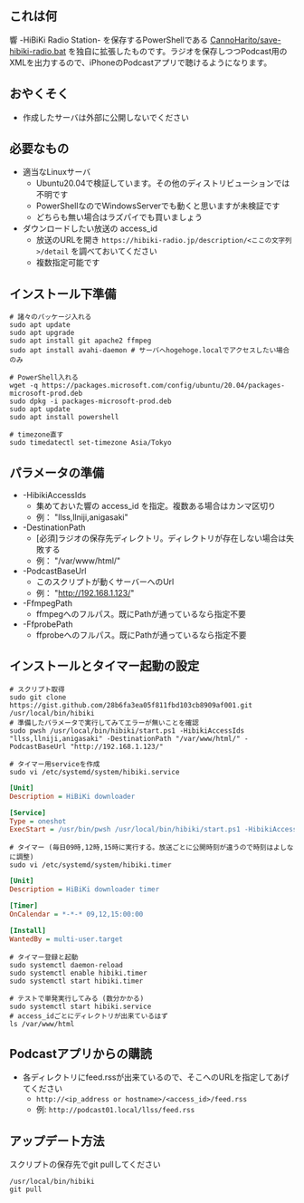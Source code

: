 ## これは何
響 -HiBiKi Radio Station- を保存するPowerShellである [CannoHarito/save-hibiki-radio.bat](https://gist.github.com/CannoHarito/75acd6ac09edfa93b54864bdd6b4df3e) を独自に拡張したものです。ラジオを保存しつつPodcast用のXMLを出力するので、iPhoneのPodcastアプリで聴けるようになります。

## おやくそく
* 作成したサーバは外部に公開しないでください

## 必要なもの
* 適当なLinuxサーバ
    * Ubuntu20.04で検証しています。その他のディストリビューションでは不明です
    * PowerShellなのでWindowsServerでも動くと思いますが未検証です
    * どちらも無い場合はラズパイでも買いましょう
* ダウンロードしたい放送の access_id
    * 放送のURLを開き `https://hibiki-radio.jp/description/<ここの文字列>/detail` を調べておいてください
    * 複数指定可能です

## インストール下準備
``` shell
# 諸々のパッケージ入れる
sudo apt update
sudo apt upgrade
sudo apt install git apache2 ffmpeg
sudo apt install avahi-daemon # サーバへhogehoge.localでアクセスしたい場合のみ

# PowerShell入れる
wget -q https://packages.microsoft.com/config/ubuntu/20.04/packages-microsoft-prod.deb
sudo dpkg -i packages-microsoft-prod.deb
sudo apt update
sudo apt install powershell

# timezone直す
sudo timedatectl set-timezone Asia/Tokyo
```

## パラメータの準備
* -HibikiAccessIds
    * 集めておいた響の access_id を指定。複数ある場合はカンマ区切り
    * 例： "llss,llniji,anigasaki"
* -DestinationPath
    * [必須]ラジオの保存先ディレクトリ。ディレクトリが存在しない場合は失敗する
    * 例： "/var/www/html/"
* -PodcastBaseUrl
    * このスクリプトが動くサーバーへのUrl
    * 例： "http://192.168.1.123/"
* -FfmpegPath
    * ffmpegへのフルパス。既にPathが通っているなら指定不要
* -FfprobePath
    * ffprobeへのフルパス。既にPathが通っているなら指定不要

## インストールとタイマー起動の設定
``` shell
# スクリプト取得
sudo git clone https://gist.github.com/28b6fa3ea05f811fbd103cb8909af001.git /usr/local/bin/hibiki
# 準備したパラメータで実行してみてエラーが無いことを確認
sudo pwsh /usr/local/bin/hibiki/start.ps1 -HibikiAccessIds "llss,llniji,anigasaki" -DestinationPath "/var/www/html/" -PodcastBaseUrl "http://192.168.1.123/"

# タイマー用serviceを作成
sudo vi /etc/systemd/system/hibiki.service
```
``` ini
[Unit]
Description = HiBiKi downloader

[Service]
Type = oneshot
ExecStart = /usr/bin/pwsh /usr/local/bin/hibiki/start.ps1 -HibikiAccessIds "llss,llniji,anigasaki" -DestinationPath "/var/www/html/" -PodcastBaseUrl "http://192.168.1.123/"
```
``` shell
# タイマー (毎日09時,12時,15時に実行する。放送ごとに公開時刻が違うので時刻はよしなに調整)
sudo vi /etc/systemd/system/hibiki.timer
```
``` ini
[Unit]
Description = HiBiKi downloader timer

[Timer]
OnCalendar = *-*-* 09,12,15:00:00

[Install]
WantedBy = multi-user.target
```
``` shell
# タイマー登録と起動
sudo systemctl daemon-reload
sudo systemctl enable hibiki.timer
sudo systemctl start hibiki.timer

# テストで単発実行してみる (数分かかる)
sudo systemctl start hibiki.service
# access_idごとにディレクトリが出来ているはず
ls /var/www/html
```

## Podcastアプリからの購読
* 各ディレクトリにfeed.rssが出来ているので、そこへのURLを指定してあげてください
    * `http://<ip_address or hostname>/<access_id>/feed.rss`
    * 例: `http://podcast01.local/llss/feed.rss`

## アップデート方法
スクリプトの保存先でgit pullしてください
``` shell
/usr/local/bin/hibiki
git pull
```